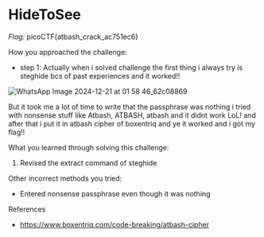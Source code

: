 # HideToSee

*Flag:* picoCTF{atbash_crack_ac751ec6}

How you approached the challenge:

- step 1: Actually when i solved challenge the first thing i always try is steghide bcs of past experiences and it worked!!

![WhatsApp Image 2024-12-21 at 01 58 46_62c08869](https://github.com/user-attachments/assets/674d20f8-bfc2-439e-809d-61f62b3a2bf0)

But it took me a lot of time to write that the passphrase was nothing
i tried with nonsense stuff like Atbash, ATBASH, atbash and it didnt work LoL!
and after that i put it in atbash cipher of boxentriq and ye it worked and i got my flag!!

What you learned through solving this challenge:

1. Revised the extract command of steghide

Other incorrect methods you tried:

- Entered nonsense passphrase even though it was nothing

References

- https://www.boxentriq.com/code-breaking/atbash-cipher
